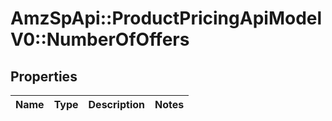 # AmzSpApi::ProductPricingApiModelV0::NumberOfOffers

## Properties
Name | Type | Description | Notes
------------ | ------------- | ------------- | -------------

